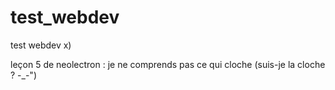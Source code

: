 # test_webdev
test webdev x)

leçon 5 de neolectron : je ne comprends pas ce qui cloche (suis-je la cloche ? -_-")
